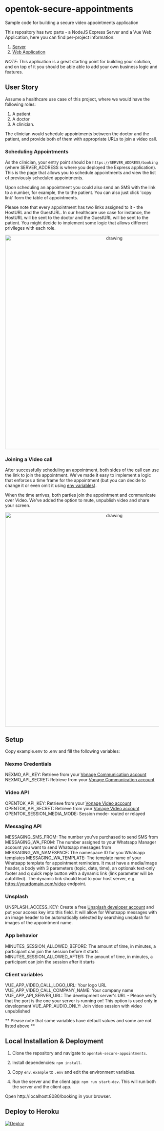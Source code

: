 # opentok-secure-appointments

Sample code for building a secure video appointments application

This repository has two parts - a NodeJS Express Server and a Vue Web Application, here you can find per-project information:

1. [Server](./server/README.md)
2. [Web Application](./client/README.md)

_NOTE_: This application is a great starting point for building your solution, and on top of it you should be able able to add your own business logic and features.

## User Story

Assume a healthcare use case of this project, where we would have the following roles:

1. A patient
2. A doctor
3. A clinician.

The clinician would schedule appointments between the doctor and the patient, and provide both of them with appropriate URLs to join a video call.

### Scheduling Appointments

As the clinician, your entry point should be `https://SERVER_ADDRESS/booking` (where SERVER_ADDRESS is where you deployed the Express application). This is the page that allows you to schedule appointments and view the list of previously scheduled appointments.

Upon scheduling an appointment you could also send an SMS with the link to a number, for example, the to the patient. You can also just click 'copy link' form the table of appointments.

Please note that every appointment has two links assigned to it - the HostURL and the GuestURL. In our healthcare use case for instance, the HostURL will be sent to the doctor and the GuestURL will be sent to the patient. You might decide to implement some logic that allows different privileges with each role.

<div style="text-align:center">
    <img src="./client/src/assets/img/new_booking.png" alt="drawing" width="700" align-self="center"/>
</div>

### Joining a Video call

After successfully scheduling an appointment, both sides of the call can use the link to join the appointment. We've made it easy to implement a logic that enforces a time frame for the appointment (but you can decide to change it or even omit it using [env variables](./README.md#app-behavior)).

When the time arrives, both parties join the appointment and communicate over Video. We've added the option to mute, unpublish video and share your screen.

<div style="text-align:center">
    <img src="./client/src/assets/img/videocall.png" alt="drawing" width="700" align-self="center"/>
</div>

## Setup

Copy example.env to .env and fill the following variables:

### Nexmo Credentials

NEXMO_API_KEY: Retrieve from your [Vonage Communication account](https://dashboard.nexmo.com/sign-in)  
NEXMO_API_SECRET: Retrieve from your [Vonage Communication account](https://dashboard.nexmo.com/sign-in)

### Video API

OPENTOK_API_KEY: Retrieve from your [Vonage Video account](https://www.vonage.com/communications-apis/video/)  
OPENTOK_API_SECRET: Retrieve from your [Vonage Video account](https://www.vonage.com/communications-apis/video/)  
OPENTOK_SESSION_MEDIA_MODE: Session mode- routed or relayed

### Messaging API

MESSAGING_SMS_FROM: The number you've purchased to send SMS from
MESSAGING_WA_FROM: The number assigned to your Whatsapp Manager account you want to send Whatsapp messages from
MESSAGING_WA_NAMESPACE: The namespace ID for you Whatsapp templates
MESSAGING_WA_TEMPLATE: The template name of your Whatsapp template for appointment reminders. It must have a media/image header, a body with 3 parameters (topic, date, time), an optionak text-only footer and q quick reply button with a dynamic link (link parameter will be autofilled). The dynamic link should lead to your host server, e.g. https://yourdomain.com/video endpoint.

### Unsplash

UNSPLASH_ACCESS_KEY: Create a free [Unsplash developer account](https://unsplash.com/developers) and put your access key into this field. It will allow for Whatsapp messages with an image header to be automatically selected by searching unsplash for images of the appointment name.

### App behavior

MINUTES_SESSION_ALLOWED_BEFORE: The amount of time, in minutes, a participant can join the session before it starts  
MINUTES_SESSION_ALLOWED_AFTER: The amount of time, in minutes, a participant can join the session after it starts

### Client variables

VUE_APP_VIDEO_CALL_LOGO_URL: Your logo URL  
VUE_APP_VIDEO_CALL_COMPANY_NAME: Your company name  
VUE_APP_API_SERVER_URL: The development server's URL - Please verify that the port is the one your server is running on! This option is used only in development
VUE_APP_AUDIO_ONLY: Join video session with video unpublished

** Please note that some variables have default values and some are not listed above **

## Local Installation & Deployment

1. Clone the repository and navigate to `opentok-secure-appointments`.

2. Install dependencies: `npm install`.

3. Copy `env.example` to `.env` and edit the environment variables.

4. Run the server and the client app: `npm run start-dev`. This will run both
   the server and the client app.

Open http://localhost:8080/booking in your browser.

## Deploy to Heroku

[![Deploy](https://www.herokucdn.com/deploy/button.svg)](https://heroku.com/deploy)
